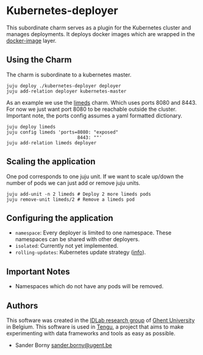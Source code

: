 # Kubernetes-deployer
This subordinate charm serves as a plugin for the Kubernetes cluster and manages deployments. It deploys docker images which are wrapped in the [docker-image](https://github.com/tengu-team/layer-docker-image) layer.

## Using the Charm
The charm is subordinate to a kubernetes master.
```
juju deploy ./kubernetes-deployer deployer
juju add-relation deployer kubernetes-master
```
As an example we use the [limeds](https://github.com/tengu-team/layer-limeds) charm. Which uses ports 8080 and 8443. For now we just want port 8080 to be reachable outside the cluster. Important note, the ports config assumes a yaml formatted dictionary.
```
juju deploy limeds
juju config limeds 'ports=8080: "exposed"
                          8443: ""'
juju add-relation limeds deployer
```

## Scaling the application
One pod corresponds to one juju unit. If we want to scale up/down the number of pods we can just add or remove juju units.
```
juju add-unit -n 2 limeds # Deploy 2 more limeds pods
juju remove-unit limeds/2 # Remove a limeds pod
```

## Configuring the application
- `namespace`: Every deployer is limited to one namespace. These namespaces can be shared with other deployers.
- `isolated`: Currently not yet implemented.
- `rolling-updates`: Kubernetes update strategy ([info](https://kubernetes.io/docs/tutorials/kubernetes-basics/update-intro/)).

## Important Notes
- Namespaces which do not have any pods will be removed.



## Authors

This software was created in the [IDLab research group](https://www.ugent.be/ea/idlab) of [Ghent University](https://www.ugent.be) in Belgium. This software is used in [Tengu](https://tengu.io), a project that aims to make experimenting with data frameworks and tools as easy as possible.

 - Sander Borny <sander.borny@ugent.be>
